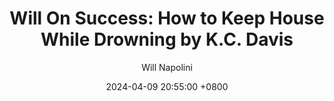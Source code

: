 ---
title: "Will On Success: How to Keep House While Drowning by K.C. Davis"
author: Will Napolini
date: 2024-04-09 20:55:00 +0800
categories: [Mindset, Book-summaries]
tags:
  [
    keeping-house,
    drowning,
    k-c-davis,
    balancing-life,
    self-care,
    time-management,
    parenting,
    busy-mothers,
    stress-relief,
    household-chores,
    family-life,
    organizing-tips,
    juggling-responsibilities,
    practical-advice,
    tips-for-moms
  ]
image: https://pbs.twimg.com/media/GO1ri-2XIAEgKG8?format=jpg&name=large
alt: "Will On Success: How to Keep House While Drowning by K.C. Davis"
fallback:
  -
  # Replace with the URL of your backup image
  -
  # Replace with the URL of your backup image
---